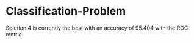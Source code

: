 # Classification-Problem

Solution 4 is currently the best with an accuracy of 95.404 with the ROC mntric.
